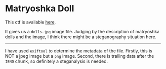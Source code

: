 # Matryoshka Doll

This ctf is available [here](https://play.picoctf.org/practice/challenge/129?category=4&page=1&solved=1).

It gives us a `dolls.jpg` image file. Judging by the description of matryoshka dolls and the image, I think there might be a steganography situation here.

---

I have used `exiftool` to determine the metadata of the file. Firstly, this is NOT a jpeg image but a `png` image. Second, there is trailing data after the `IEND` chunk, so definitely a steganalysis is needed.
